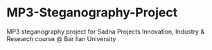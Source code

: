 # MP3-Steganography-Project
MP3 steganography project for Sadna Projects Innovation, Industry &amp; Research course @ Bar Ilan University
